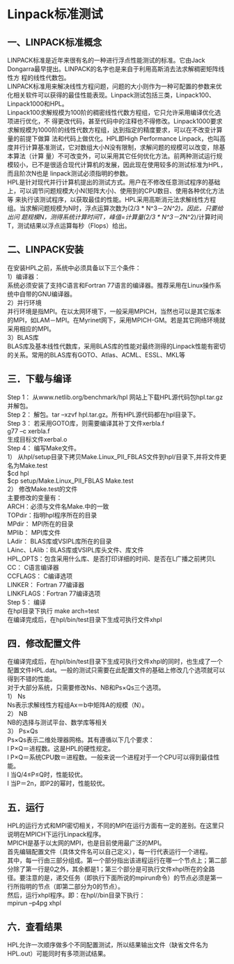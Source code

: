 Linpack标准测试
===

一、LINPACK标准概念
---

LINPACK标准是近年来很有名的一种进行浮点性能测试的标准。它由Jack Dongarra最早提出。LINPACK的名字也是来自于利用高斯消去法求解稠密矩阵线性方
程的线性代数包。<br>LINPACK标准用来解决线性方程问题，问题的大小则作为一种可配置的参数来优化相关软件可以获得的最佳性能表现。Linpack测试包括三类，Linpack100、Linpack1000和HPL。<br>Linpack100求解规模为100阶的稠密线性代数方程组，它只允许采用编译优化选项进行优化，不
得更改代码，甚至代码中的注释也不得修改。Linpack1000要求求解规模为1000阶的线性代数方程组，达到指定的精度要求，可以在不改变计算量的前提下做算
法和代码上做优化。HPL即High Performance Linpack，也叫高度并行计算基准测试，它对数组大小N没有限制，求解问题的规模可以改变，除基本算法（计算
量）不可改变外，可以采用其它任何优化方法。前两种测试运行规模较小，已不是很适合现代计算机的发展，因此现在使用较多的测试标准为HPL，而且阶次N也是
linpack测试必须指明的参数。<br>
HPL是针对现代并行计算机提出的测试方式。用户在不修改任意测试程序的基础上，可以调节问题规模大小N(矩阵大小)、使用到的CPU数目、使用各种优化方法等
来执行该测试程序，以获取最佳的性能。HPL采用高斯消元法求解线性方程组。当求解问题规模为N时，浮点运算次数为(2/3 * N^3－2*N^2)。因此，只要给出问
题规模N，测得系统计算时间T，峰值=计算量(2/3 * N^3－2*N^2)/计算时间T，测试结果以浮点运算每秒（Flops）给出。<br>

二、LINPACK安装
---

在安装HPL之前，系统中必须具备以下三个条件：<br>
1）编译器：<br>
系统必须安装了支持C语言和Fortran 77语言的编译器。推荐采用在Linux操作系统中自带的GNU编译器。<br>
2）并行环境<br>
并行环境是指MPI。在以太网环境下，一般采用MPICH，当然也可以是其它版本的MPI，如LAM－MPI。在Myrinet网下，采用MPICH-GM。若是其它网络环境就采用相应的MPI。<br>
3）BLAS库<br>
BLAS库及基本线性代数库，采用BLAS库的性能对最终测得的Linpack性能有密切的关系。常用的BLAS库有GOTO、Atlas、ACML、ESSL、MKL等<br>

三．下载与编译
---

Step 1：   从www.netlib.org/benchmark/hpl 网站上下载HPL源代码包hpl.tar.gz并解包。<br>
Step 2：   解包。tar –xzvf hpl.tar.gz。所有HPL源代码都在hpl目录下。<br>
Step 3：   若采用GOTO库，则需要编译其补丁文件xerbla.f<br>
g77 –c xerbla.f<br>
生成目标文件xerbal.o<br>
Step 4：   编写Make文件。<br>
1） 从hpl/setup目录下拷贝Make.Linux_PII_FBLAS文件到hpl/目录下,并将文件更名为Make.test<br>
$cd hpl<br>
$cp setup/Make.Linux_PII_FBLAS Make.test<br>
2） 修改Make.test的文件<br>
主要修改的变量有：<br>
ARCH：必须与文件名Make.<arch>中的<arch>一致<br>
TOPdir：指明hpl程序所在的目录<br>
MPdir： MPI所在的目录<br>
MPlib： MPI库文件<br>
LAdir： BLAS库或VSIPL库所在的目录<br>
LAinc、LAlib：BLAS库或VSIPL库头文件、库文件<br>
HPL_OPTS：包含采用什么库、是否打印详细的时间、是否在L广播之前拷贝L<br>
CC：      C语言编译器<br>
CCFLAGS： C编译选项<br>
LINKER： Fortran 77编译器<br>
LINKFLAGS：Fortran 77编译选项<br>
Step 5：   编译<br>
在hpl目录下执行  make arch=test<br>
在编译完成后，在hpl/bin/test目录下生成可执行文件xhpl<br>
 
 四．修改配置文件
 ---
 
在编译完成后，在hpl/bin/test目录下生成可执行文件xhpl的同时，也生成了一个配置文件HPL.dat。一般的测试只需要在此配置文件的基础上修改几个选项就可以得到不错的性能。<br>
对于大部分系统，只需要修改Ns、NB和Ps×Qs三个选项。<br>
 1） Ns<br>
Ns表示求解线性方程组Ax＝b中矩阵A的规模（N）。<br>
  2） NB<br>
NB的选择与测试平台、数学库等相关<br>
  3） Ps×Qs<br>
Ps×Qs表示二维处理器网格。其有遵循以下几个要求：<br>
l P×Q＝进程数。这是HPL的硬性规定。<br>
l P×Q＝系统CPU数＝进程数。一般来说一个进程对于一个CPU可以得到最佳性能。<br>
l 当Q/4≤P≤Q时，性能较优。<br>
l 当P＝2n，即P2的幂时，性能较优。<br>

  五．运行
  ---
  
HPL的运行方式和MPI密切相关，不同的MPI在运行方面有一定的差别。在这里只说明在MPICH下运行Linpack程序。<br>
MPICH是基于以太网的MPI，也是目前使用最广泛的MPI。<br>
首先编辑配置文件<p4file>（具体文件名可以自己定义），<p4file>每一行代表运行一个进程。<br>
其中，每一行由三部分组成。第一个部分指出该进程运行在哪一个节点上；第二部分除了第一行是0之外，其余都是1；第三个部分是可执行文件xhpl所在的全路径。要注意的是，递交任务（即执行下面所说的mpirun命令）的节点必须是第一行所指明的节点（即第二部分为0的节点）。<br>
然后，运行xhpl程序。即：在hpl/<arch>/bin目录下执行：<br>
mpirun –p4pg <p4file> xhpl<br>
 
  六．查看结果
  ---
  
HPL允许一次顺序做多个不同配置测试，所以结果输出文件（缺省文件名为HPL.out）可能同时有多项测试结果。<br>
